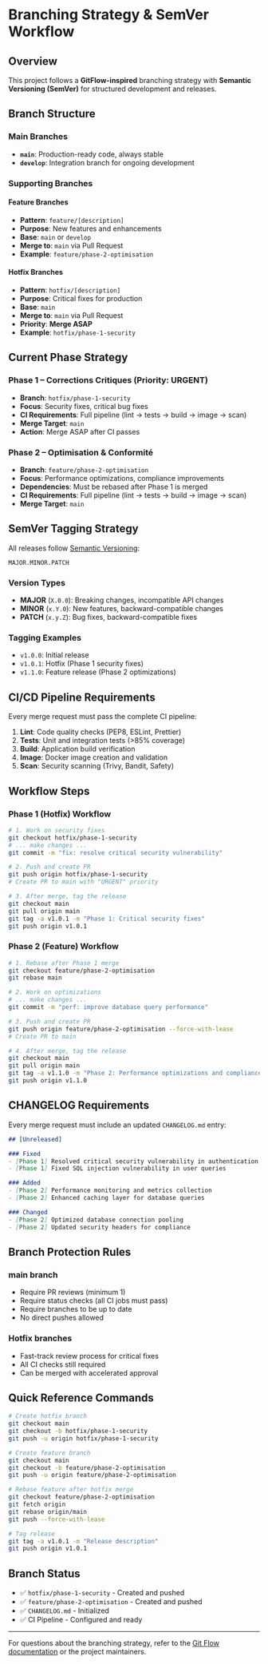# Branching Strategy & SemVer Workflow

## Overview

This project follows a **GitFlow-inspired** branching strategy with **Semantic Versioning (SemVer)** for structured development and releases.

## Branch Structure

### Main Branches
- **`main`**: Production-ready code, always stable
- **`develop`**: Integration branch for ongoing development

### Supporting Branches

#### Feature Branches
- **Pattern**: `feature/[description]`
- **Purpose**: New features and enhancements
- **Base**: `main` or `develop`
- **Merge to**: `main` via Pull Request
- **Example**: `feature/phase-2-optimisation`

#### Hotfix Branches
- **Pattern**: `hotfix/[description]`
- **Purpose**: Critical fixes for production
- **Base**: `main`
- **Merge to**: `main` via Pull Request
- **Priority**: **Merge ASAP**
- **Example**: `hotfix/phase-1-security`

## Current Phase Strategy

### Phase 1 – Corrections Critiques (Priority: URGENT)
- **Branch**: `hotfix/phase-1-security`
- **Focus**: Security fixes, critical bug fixes
- **CI Requirements**: Full pipeline (lint → tests → build → image → scan)
- **Merge Target**: `main`
- **Action**: Merge ASAP after CI passes

### Phase 2 – Optimisation & Conformité
- **Branch**: `feature/phase-2-optimisation`
- **Focus**: Performance optimizations, compliance improvements
- **Dependencies**: Must be rebased after Phase 1 is merged
- **CI Requirements**: Full pipeline (lint → tests → build → image → scan)
- **Merge Target**: `main`

## SemVer Tagging Strategy

All releases follow [Semantic Versioning](https://semver.org/):

```
MAJOR.MINOR.PATCH
```

### Version Types
- **MAJOR** (`X.0.0`): Breaking changes, incompatible API changes
- **MINOR** (`x.Y.0`): New features, backward-compatible changes
- **PATCH** (`x.y.Z`): Bug fixes, backward-compatible fixes

### Tagging Examples
- `v1.0.0`: Initial release
- `v1.0.1`: Hotfix (Phase 1 security fixes)
- `v1.1.0`: Feature release (Phase 2 optimizations)

## CI/CD Pipeline Requirements

Every merge request must pass the complete CI pipeline:

1. **Lint**: Code quality checks (PEP8, ESLint, Prettier)
2. **Tests**: Unit and integration tests (>85% coverage)
3. **Build**: Application build verification
4. **Image**: Docker image creation and validation
5. **Scan**: Security scanning (Trivy, Bandit, Safety)

## Workflow Steps

### Phase 1 (Hotfix) Workflow
```bash
# 1. Work on security fixes
git checkout hotfix/phase-1-security
# ... make changes ...
git commit -m "fix: resolve critical security vulnerability"

# 2. Push and create PR
git push origin hotfix/phase-1-security
# Create PR to main with "URGENT" priority

# 3. After merge, tag the release
git checkout main
git pull origin main
git tag -a v1.0.1 -m "Phase 1: Critical security fixes"
git push origin v1.0.1
```

### Phase 2 (Feature) Workflow
```bash
# 1. Rebase after Phase 1 merge
git checkout feature/phase-2-optimisation
git rebase main

# 2. Work on optimizations
# ... make changes ...
git commit -m "perf: improve database query performance"

# 3. Push and create PR
git push origin feature/phase-2-optimisation --force-with-lease
# Create PR to main

# 4. After merge, tag the release
git checkout main
git pull origin main
git tag -a v1.1.0 -m "Phase 2: Performance optimizations and compliance"
git push origin v1.1.0
```

## CHANGELOG Requirements

Every merge request must include an updated `CHANGELOG.md` entry:

```markdown
## [Unreleased]

### Fixed
- [Phase 1] Resolved critical security vulnerability in authentication
- [Phase 1] Fixed SQL injection vulnerability in user queries

### Added
- [Phase 2] Performance monitoring and metrics collection
- [Phase 2] Enhanced caching layer for database queries

### Changed
- [Phase 2] Optimized database connection pooling
- [Phase 2] Updated security headers for compliance
```

## Branch Protection Rules

### main branch
- Require PR reviews (minimum 1)
- Require status checks (all CI jobs must pass)
- Require branches to be up to date
- No direct pushes allowed

### Hotfix branches
- Fast-track review process for critical fixes
- All CI checks still required
- Can be merged with accelerated approval

## Quick Reference Commands

```bash
# Create hotfix branch
git checkout main
git checkout -b hotfix/phase-1-security
git push -u origin hotfix/phase-1-security

# Create feature branch
git checkout main
git checkout -b feature/phase-2-optimisation
git push -u origin feature/phase-2-optimisation

# Rebase feature after hotfix merge
git checkout feature/phase-2-optimisation
git fetch origin
git rebase origin/main
git push --force-with-lease

# Tag release
git tag -a v1.0.1 -m "Release description"
git push origin v1.0.1
```

## Branch Status

- ✅ `hotfix/phase-1-security` - Created and pushed
- ✅ `feature/phase-2-optimisation` - Created and pushed
- ✅ `CHANGELOG.md` - Initialized
- ✅ CI Pipeline - Configured and ready

---

For questions about the branching strategy, refer to the [Git Flow documentation](https://nvie.com/posts/a-successful-git-branching-model/) or the project maintainers.
